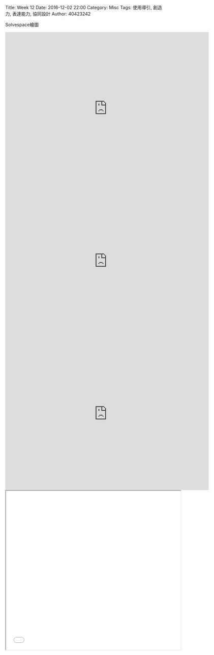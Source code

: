 Title: Week 12
Date: 2016-12-02 22:00
Category: Misc
Tags: 使用導引, 創造力, 表達能力, 協同設計
Author: 40423242


<p>Solvespace繪圖<p>


<iframe src="https://player.vimeo.com/video/198449757" width="640" height="480" frameborder="0" webkitallowfullscreen mozallowfullscreen allowfullscreen></iframe>

<iframe src="https://player.vimeo.com/video/198449761" width="640" height="480" frameborder="0" webkitallowfullscreen mozallowfullscreen allowfullscreen></iframe>

<iframe src="https://player.vimeo.com/video/198449745" width="640" height="480" frameborder="0" webkitallowfullscreen mozallowfullscreen allowfullscreen></iframe>

<iframe src="./../data/W12.html" width="550"  height="500"/></iframe>
